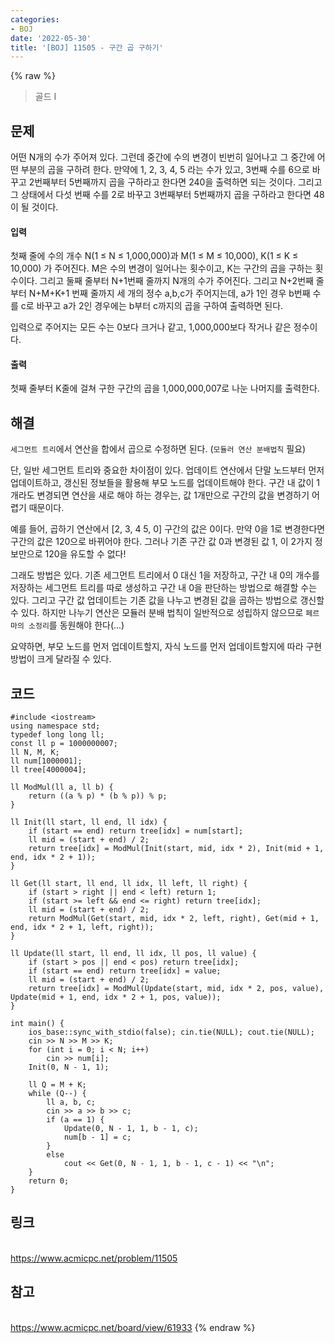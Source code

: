 ```yaml
---
categories:
- BOJ
date: '2022-05-30'
title: '[BOJ] 11505 - 구간 곱 구하기'
---
```


{% raw %}
> 골드 I<br>

## 문제
어떤 N개의 수가 주어져 있다. 그런데 중간에 수의 변경이 빈번히 일어나고 그 중간에 어떤 부분의 곱을 구하려 한다. 만약에 1, 2, 3, 4, 5 라는 수가 있고, 3번째 수를 6으로 바꾸고 2번째부터 5번째까지 곱을 구하라고 한다면 240을 출력하면 되는 것이다. 그리고 그 상태에서 다섯 번째 수를 2로 바꾸고 3번째부터 5번째까지 곱을 구하라고 한다면 48이 될 것이다.

#### 입력
첫째 줄에 수의 개수 N(1 ≤ N ≤ 1,000,000)과 M(1 ≤ M ≤ 10,000), K(1 ≤ K ≤ 10,000) 가 주어진다. M은 수의 변경이 일어나는 횟수이고, K는 구간의 곱을 구하는 횟수이다. 그리고 둘째 줄부터 N+1번째 줄까지 N개의 수가 주어진다. 그리고 N+2번째 줄부터 N+M+K+1 번째 줄까지 세 개의 정수 a,b,c가 주어지는데, a가 1인 경우 b번째 수를 c로 바꾸고 a가 2인 경우에는 b부터 c까지의 곱을 구하여 출력하면 된다.

입력으로 주어지는 모든 수는 0보다 크거나 같고, 1,000,000보다 작거나 같은 정수이다.

#### 출력
첫째 줄부터 K줄에 걸쳐 구한 구간의 곱을 1,000,000,007로 나눈 나머지를 출력한다.

## 해결
`세그먼트 트리`에서 연산을 합에서 곱으로 수정하면 된다. (`모듈러 연산 분배법칙` 필요)

단, 일반 세그먼트 트리와 중요한 차이점이 있다. 업데이트 연산에서 단말 노드부터 먼저 업데이트하고, 갱신된 정보들을 활용해 부모 노드를 업데이트해야 한다. 구간 내 값이 1개라도 변경되면 연산을 새로 해야 하는 경우는, 값 1개만으로 구간의 값을 변경하기 어렵기 때문이다. 

예를 들어, 곱하기 연산에서 [2, 3, 4 5, 0] 구간의 값은 0이다. 만약 0을 1로 변경한다면 구간의 값은 120으로 바뀌어야 한다. 그러나 기존 구간 값 0과 변경된 값 1, 이 2가지 정보만으로 120을 유도할 수 없다! 

그래도 방법은 있다. 기존 세그먼트 트리에서 0 대신 1을 저장하고, 구간 내 0의 개수를 저장하는 세그먼트 트리를 따로 생성하고 구간 내 0을 판단하는 방법으로 해결할 수는 있다. 그리고 구간 값 업데이트는 기존 값을 나누고 변경된 값을 곱하는 방법으로 갱신할 수 있다. 하지만 나누기 연산은 모듈러 분배 법칙이 일반적으로 성립하지 않으므로 `페르마의 소정리`를 동원해야 한다(...) 

요약하면, 부모 노드를 먼저 업데이트할지, 자식 노드를 먼저 업데이트할지에 따라 구현 방법이 크게 달라질 수 있다.

## 코드
```
#include <iostream>
using namespace std;
typedef long long ll;
const ll p = 1000000007;
ll N, M, K;
ll num[1000001];
ll tree[4000004];

ll ModMul(ll a, ll b) {
	return ((a % p) * (b % p)) % p;
}

ll Init(ll start, ll end, ll idx) {
	if (start == end) return tree[idx] = num[start];
	ll mid = (start + end) / 2;
	return tree[idx] = ModMul(Init(start, mid, idx * 2), Init(mid + 1, end, idx * 2 + 1));
}

ll Get(ll start, ll end, ll idx, ll left, ll right) {
	if (start > right || end < left) return 1;
	if (start >= left && end <= right) return tree[idx];
	ll mid = (start + end) / 2;
	return ModMul(Get(start, mid, idx * 2, left, right), Get(mid + 1, end, idx * 2 + 1, left, right));
}

ll Update(ll start, ll end, ll idx, ll pos, ll value) {
	if (start > pos || end < pos) return tree[idx];
	if (start == end) return tree[idx] = value;
	ll mid = (start + end) / 2;
	return tree[idx] = ModMul(Update(start, mid, idx * 2, pos, value), Update(mid + 1, end, idx * 2 + 1, pos, value));
}

int main() {
	ios_base::sync_with_stdio(false); cin.tie(NULL); cout.tie(NULL);
	cin >> N >> M >> K;
	for (int i = 0; i < N; i++)
		cin >> num[i];
	Init(0, N - 1, 1);

	ll Q = M + K;
	while (Q--) {
		ll a, b, c;
		cin >> a >> b >> c;
		if (a == 1) {
			Update(0, N - 1, 1, b - 1, c);
			num[b - 1] = c;
		}
		else
			cout << Get(0, N - 1, 1, b - 1, c - 1) << "\n";
	}
	return 0;
}
```

## 링크
<br>https://www.acmicpc.net/problem/11505

## 참고
<br>https://www.acmicpc.net/board/view/61933
{% endraw %}